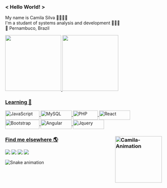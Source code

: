 ### < Hello World! >
My name is Camila Silva 👩🏽🇧🇷 <br>
I'm a studant of systems analysis and development 👩🏽‍💻 <br>
📍 Pernambuco, Brazil <br>
  
<div>
  <a href="https://github.com/camilams27">
    <img height="180em" src="https://github-readme-stats.vercel.app/api?username=camilams27&show_icons=true&theme=chartreuse-dark&include_all_commits=true&count_private=true"/>      
  <img height="180em" src="https://github-readme-stats.vercel.app/api/top-langs/?username=camilams27&layout=compact&langs_count=7&theme=chartreuse-dark"/>
</div>
  
###  Learning 🚀
<div>
    <img align="center" alt="JavaScript" height="30" width="110" src="https://img.shields.io/badge/JavaScript-323330?style=for-the-badge&logo=javascript&logoColor=F7DF1E">
    <img align="center" alt="MySQL" height="30" width="100" src="https://img.shields.io/badge/MySQL-00000F?style=for-the-badge&logo=mysql&logoColor=white">
    <img align="center" alt="PHP" height="30" width="80" src="https://img.shields.io/badge/PHP-777BB4?style=for-the-badge&logo=php&logoColor=white">
    <img align="center" alt="React" height="30" width="100" src="https://img.shields.io/badge/React-20232A?style=for-the-badge&logo=react&logoColor=61DAFB">
    <img align="center" alt="Bootstrap" height="30" width="110" src="https://img.shields.io/badge/Bootstrap-563D7C?style=for-the-badge&logo=bootstrap&logoColor=white">
    <img align="center" alt="Angular" height="30" width="100" src="https://img.shields.io/badge/Angular-DD0031?style=for-the-badge&logo=angular&logoColor=white">
    <img align="center" alt="Jquery" height="30" width="100" src="https://img.shields.io/badge/jQuery-0769AD?style=for-the-badge&logo=jquery&logoColor=white">
</div>
  
<div style="display:inline_block">
    
  ### Find me elsewhere 🌎  <a href="https://github.com/camilams27"><img align="right" alt="Camila-Animation" src="https://camilams27.github.io/imagem/heyy.gif" widht="150" height="150"></a>
 
  <a href="https://instagram.com/camii.las" target="_blank"><img src="https://img.shields.io/badge/-Instagram-%23E4405F?style=for-the-badge&logo=instagram&logoColor=white" target="_blank"></a>
  <a href="www.google.com" target="_blank"><img src="https://img.shields.io/badge/Telegram-2CA5E0?style=for-the-badge&logo=telegram&logoColor=white" target="_blank"></a>
  <a href = "mailto:camilamariasilva.2021@gmail.com" target="_blank"><img src="https://img.shields.io/badge/-Gmail-%23333?style=for-the-badge&logo=gmail&logoColor=white" target="_blank"></a>
  <a href="https://www.linkedin.com/in/camila-silva-8968aa1b3/" target="_blank"><img src="https://img.shields.io/badge/-LinkedIn-%230077B5?style=for-the-badge&logo=linkedin&logoColor=white" target="_blank"></a>
  
  ![Snake animation](https://github.com/camilams27)
</div>

  
  

